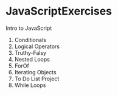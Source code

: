 # JavaScriptExercises
Intro to JavaScript
1. Conditionals
2. Logical Operators
3. Truthy-Falsy
4. Nested Loops
5. ForOf
6. Iterating Objects
7. To Do List Project
8. While Loops

